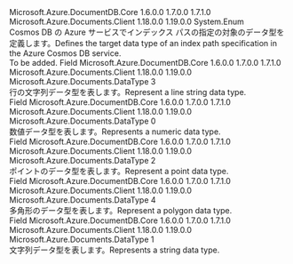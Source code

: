 <Type Name="DataType" FullName="Microsoft.Azure.Documents.DataType">
  <TypeSignature Language="C#" Value="public enum DataType" />
  <TypeSignature Language="ILAsm" Value=".class public auto ansi sealed DataType extends System.Enum" />
  <TypeSignature Language="DocId" Value="T:Microsoft.Azure.Documents.DataType" />
  <TypeSignature Language="VB.NET" Value="Public Enum DataType" />
  <TypeSignature Language="F#" Value="type DataType = " />
  <AssemblyInfo>
    <AssemblyName>Microsoft.Azure.DocumentDB.Core</AssemblyName>
    <AssemblyVersion>1.6.0.0</AssemblyVersion>
    <AssemblyVersion>1.7.0.0</AssemblyVersion>
    <AssemblyVersion>1.7.1.0</AssemblyVersion>
  </AssemblyInfo>
  <AssemblyInfo>
    <AssemblyName>Microsoft.Azure.Documents.Client</AssemblyName>
    <AssemblyVersion>1.18.0.0</AssemblyVersion>
    <AssemblyVersion>1.19.0.0</AssemblyVersion>
  </AssemblyInfo>
  <Base>
    <BaseTypeName>System.Enum</BaseTypeName>
  </Base>
  <Docs>
    <summary>
            <span data-ttu-id="4ba9f-101">Cosmos DB の Azure サービスでインデックス パスの指定の対象のデータ型を定義します。</span><span class="sxs-lookup"><span data-stu-id="4ba9f-101">Defines the target data type of an index path specification in the Azure Cosmos DB service.</span></span>
            </summary>
    <remarks>To be added.</remarks>
  </Docs>
  <Members>
    <Member MemberName="LineString">
      <MemberSignature Language="C#" Value="LineString" />
      <MemberSignature Language="ILAsm" Value=".field public static literal valuetype Microsoft.Azure.Documents.DataType LineString = int32(3)" />
      <MemberSignature Language="DocId" Value="F:Microsoft.Azure.Documents.DataType.LineString" />
      <MemberSignature Language="VB.NET" Value="LineString" />
      <MemberSignature Language="F#" Value="LineString = 3" Usage="Microsoft.Azure.Documents.DataType.LineString" />
      <MemberType>Field</MemberType>
      <AssemblyInfo>
        <AssemblyName>Microsoft.Azure.DocumentDB.Core</AssemblyName>
        <AssemblyVersion>1.6.0.0</AssemblyVersion>
        <AssemblyVersion>1.7.0.0</AssemblyVersion>
        <AssemblyVersion>1.7.1.0</AssemblyVersion>
      </AssemblyInfo>
      <AssemblyInfo>
        <AssemblyName>Microsoft.Azure.Documents.Client</AssemblyName>
        <AssemblyVersion>1.18.0.0</AssemblyVersion>
        <AssemblyVersion>1.19.0.0</AssemblyVersion>
      </AssemblyInfo>
      <ReturnValue>
        <ReturnType>Microsoft.Azure.Documents.DataType</ReturnType>
      </ReturnValue>
      <MemberValue>3</MemberValue>
      <Docs>
        <summary>
            <span data-ttu-id="4ba9f-102">行の文字列データ型を表します。</span><span class="sxs-lookup"><span data-stu-id="4ba9f-102">Represent a line string data type.</span></span>
            </summary>
      </Docs>
    </Member>
    <Member MemberName="Number">
      <MemberSignature Language="C#" Value="Number" />
      <MemberSignature Language="ILAsm" Value=".field public static literal valuetype Microsoft.Azure.Documents.DataType Number = int32(0)" />
      <MemberSignature Language="DocId" Value="F:Microsoft.Azure.Documents.DataType.Number" />
      <MemberSignature Language="VB.NET" Value="Number" />
      <MemberSignature Language="F#" Value="Number = 0" Usage="Microsoft.Azure.Documents.DataType.Number" />
      <MemberType>Field</MemberType>
      <AssemblyInfo>
        <AssemblyName>Microsoft.Azure.DocumentDB.Core</AssemblyName>
        <AssemblyVersion>1.6.0.0</AssemblyVersion>
        <AssemblyVersion>1.7.0.0</AssemblyVersion>
        <AssemblyVersion>1.7.1.0</AssemblyVersion>
      </AssemblyInfo>
      <AssemblyInfo>
        <AssemblyName>Microsoft.Azure.Documents.Client</AssemblyName>
        <AssemblyVersion>1.18.0.0</AssemblyVersion>
        <AssemblyVersion>1.19.0.0</AssemblyVersion>
      </AssemblyInfo>
      <ReturnValue>
        <ReturnType>Microsoft.Azure.Documents.DataType</ReturnType>
      </ReturnValue>
      <MemberValue>0</MemberValue>
      <Docs>
        <summary>
            <span data-ttu-id="4ba9f-103">数値データ型を表します。</span><span class="sxs-lookup"><span data-stu-id="4ba9f-103">Represents a numeric data type.</span></span>
            </summary>
      </Docs>
    </Member>
    <Member MemberName="Point">
      <MemberSignature Language="C#" Value="Point" />
      <MemberSignature Language="ILAsm" Value=".field public static literal valuetype Microsoft.Azure.Documents.DataType Point = int32(2)" />
      <MemberSignature Language="DocId" Value="F:Microsoft.Azure.Documents.DataType.Point" />
      <MemberSignature Language="VB.NET" Value="Point" />
      <MemberSignature Language="F#" Value="Point = 2" Usage="Microsoft.Azure.Documents.DataType.Point" />
      <MemberType>Field</MemberType>
      <AssemblyInfo>
        <AssemblyName>Microsoft.Azure.DocumentDB.Core</AssemblyName>
        <AssemblyVersion>1.6.0.0</AssemblyVersion>
        <AssemblyVersion>1.7.0.0</AssemblyVersion>
        <AssemblyVersion>1.7.1.0</AssemblyVersion>
      </AssemblyInfo>
      <AssemblyInfo>
        <AssemblyName>Microsoft.Azure.Documents.Client</AssemblyName>
        <AssemblyVersion>1.18.0.0</AssemblyVersion>
        <AssemblyVersion>1.19.0.0</AssemblyVersion>
      </AssemblyInfo>
      <ReturnValue>
        <ReturnType>Microsoft.Azure.Documents.DataType</ReturnType>
      </ReturnValue>
      <MemberValue>2</MemberValue>
      <Docs>
        <summary>
            <span data-ttu-id="4ba9f-104">ポイントのデータ型を表します。</span><span class="sxs-lookup"><span data-stu-id="4ba9f-104">Represent a point data type.</span></span>
            </summary>
      </Docs>
    </Member>
    <Member MemberName="Polygon">
      <MemberSignature Language="C#" Value="Polygon" />
      <MemberSignature Language="ILAsm" Value=".field public static literal valuetype Microsoft.Azure.Documents.DataType Polygon = int32(4)" />
      <MemberSignature Language="DocId" Value="F:Microsoft.Azure.Documents.DataType.Polygon" />
      <MemberSignature Language="VB.NET" Value="Polygon" />
      <MemberSignature Language="F#" Value="Polygon = 4" Usage="Microsoft.Azure.Documents.DataType.Polygon" />
      <MemberType>Field</MemberType>
      <AssemblyInfo>
        <AssemblyName>Microsoft.Azure.DocumentDB.Core</AssemblyName>
        <AssemblyVersion>1.6.0.0</AssemblyVersion>
        <AssemblyVersion>1.7.0.0</AssemblyVersion>
        <AssemblyVersion>1.7.1.0</AssemblyVersion>
      </AssemblyInfo>
      <AssemblyInfo>
        <AssemblyName>Microsoft.Azure.Documents.Client</AssemblyName>
        <AssemblyVersion>1.18.0.0</AssemblyVersion>
        <AssemblyVersion>1.19.0.0</AssemblyVersion>
      </AssemblyInfo>
      <ReturnValue>
        <ReturnType>Microsoft.Azure.Documents.DataType</ReturnType>
      </ReturnValue>
      <MemberValue>4</MemberValue>
      <Docs>
        <summary>
            <span data-ttu-id="4ba9f-105">多角形のデータ型を表します。</span><span class="sxs-lookup"><span data-stu-id="4ba9f-105">Represent a polygon data type.</span></span>
            </summary>
      </Docs>
    </Member>
    <Member MemberName="String">
      <MemberSignature Language="C#" Value="String" />
      <MemberSignature Language="ILAsm" Value=".field public static literal valuetype Microsoft.Azure.Documents.DataType String = int32(1)" />
      <MemberSignature Language="DocId" Value="F:Microsoft.Azure.Documents.DataType.String" />
      <MemberSignature Language="VB.NET" Value="String" />
      <MemberSignature Language="F#" Value="String = 1" Usage="Microsoft.Azure.Documents.DataType.String" />
      <MemberType>Field</MemberType>
      <AssemblyInfo>
        <AssemblyName>Microsoft.Azure.DocumentDB.Core</AssemblyName>
        <AssemblyVersion>1.6.0.0</AssemblyVersion>
        <AssemblyVersion>1.7.0.0</AssemblyVersion>
        <AssemblyVersion>1.7.1.0</AssemblyVersion>
      </AssemblyInfo>
      <AssemblyInfo>
        <AssemblyName>Microsoft.Azure.Documents.Client</AssemblyName>
        <AssemblyVersion>1.18.0.0</AssemblyVersion>
        <AssemblyVersion>1.19.0.0</AssemblyVersion>
      </AssemblyInfo>
      <ReturnValue>
        <ReturnType>Microsoft.Azure.Documents.DataType</ReturnType>
      </ReturnValue>
      <MemberValue>1</MemberValue>
      <Docs>
        <summary>
            <span data-ttu-id="4ba9f-106">文字列データ型を表します。</span><span class="sxs-lookup"><span data-stu-id="4ba9f-106">Represents a string data type.</span></span>
            </summary>
      </Docs>
    </Member>
  </Members>
</Type>